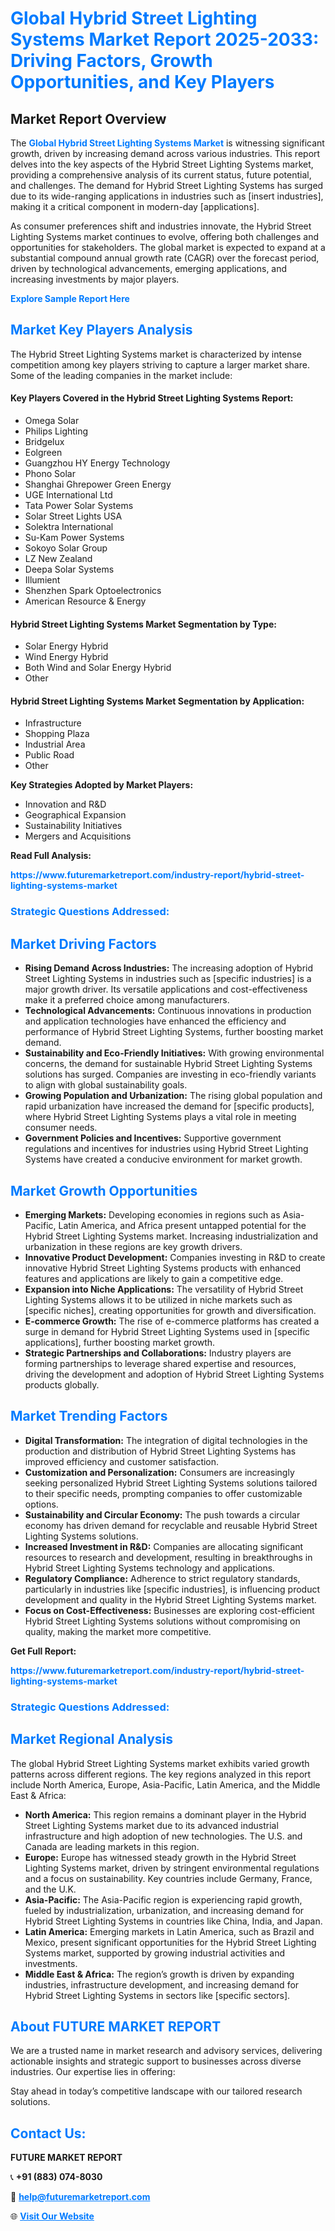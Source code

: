 <h1 style="color: #007BFF;">Global Hybrid Street Lighting Systems Market Report 2025-2033: Driving Factors, Growth Opportunities, and Key Players</h1>

<section id="overview">
<h2>Market Report Overview</h2>
<p>The <a href="https://www.futuremarketreport.com/industry-report/hybrid-street-lighting-systems-market" style="color: #007BFF; text-decoration: none;"><strong>Global Hybrid Street Lighting Systems Market</strong></a> is witnessing significant growth, driven by increasing demand across various industries. This report delves into the key aspects of the Hybrid Street Lighting Systems market, providing a comprehensive analysis of its current status, future potential, and challenges. The demand for Hybrid Street Lighting Systems has surged due to its wide-ranging applications in industries such as [insert industries], making it a critical component in modern-day [applications].</p>
<p>As consumer preferences shift and industries innovate, the Hybrid Street Lighting Systems market continues to evolve, offering both challenges and opportunities for stakeholders. The global market is expected to expand at a substantial compound annual growth rate (CAGR) over the forecast period, driven by technological advancements, emerging applications, and increasing investments by major players.</p>
</section>

<section id="overview">
<p><a href="https://www.futuremarketreport.com/request-sample/reportId=91590" style="color: #007BFF; text-decoration: none;"><strong>Explore Sample Report Here</strong></a></p>
</section>

<section id="key-players">
<h2 style="color: #007BFF;">Market Key Players Analysis</h2>
<p>The Hybrid Street Lighting Systems market is characterized by intense competition among key players striving to capture a larger market share. Some of the leading companies in the market include:</p>
<h4>Key Players Covered in the Hybrid Street Lighting Systems Report:</h4>
<ul><li>Omega Solar</li><li>Philips Lighting</li><li>Bridgelux</li><li>Eolgreen</li><li>Guangzhou HY Energy Technology</li><li>Phono Solar</li><li>Shanghai Ghrepower Green Energy</li><li>UGE International Ltd</li><li>Tata Power Solar Systems</li><li>Solar Street Lights USA</li><li>Solektra International</li><li>Su-Kam Power Systems</li><li>Sokoyo Solar Group</li><li>LZ New Zealand</li><li>Deepa Solar Systems</li><li>Illumient</li><li>Shenzhen Spark Optoelectronics</li><li>American Resource &amp; Energy</li></ul>
<h4>Hybrid Street Lighting Systems Market Segmentation by Type:</h4>
<ul><li>Solar Energy Hybrid</li><li>Wind Energy Hybrid</li><li>Both Wind and Solar Energy Hybrid</li><li>Other</li></ul>

<h4>Hybrid Street Lighting Systems Market Segmentation by Application:</h4>
<ul><li>Infrastructure</li><li>Shopping Plaza</li><li>Industrial Area</li><li>Public Road</li><li>Other</li></ul>
<p><strong>Key Strategies Adopted by Market Players:</strong></p>
<ul>
<li>Innovation and R&D</li>
<li>Geographical Expansion</li>
<li>Sustainability Initiatives</li>
<li>Mergers and Acquisitions</li>
</ul>
</section>

<section>
<p><strong>Read Full Analysis: </strong></p><a href="https://www.futuremarketreport.com/industry-report/hybrid-street-lighting-systems-market" style="color: #007BFF; text-decoration: none;"><strong>https://www.futuremarketreport.com/industry-report/hybrid-street-lighting-systems-market</strong></a>
<h3 style="color: #007BFF;">Strategic Questions Addressed:</h3>
</section>

<section id="driving-factors">
<h2 style="color: #007BFF;">Market Driving Factors</h2>
<ul>
<li><strong>Rising Demand Across Industries:</strong> The increasing adoption of Hybrid Street Lighting Systems in industries such as [specific industries] is a major growth driver. Its versatile applications and cost-effectiveness make it a preferred choice among manufacturers.</li>
<li><strong>Technological Advancements:</strong> Continuous innovations in production and application technologies have enhanced the efficiency and performance of Hybrid Street Lighting Systems, further boosting market demand.</li>
<li><strong>Sustainability and Eco-Friendly Initiatives:</strong> With growing environmental concerns, the demand for sustainable Hybrid Street Lighting Systems solutions has surged. Companies are investing in eco-friendly variants to align with global sustainability goals.</li>
<li><strong>Growing Population and Urbanization:</strong> The rising global population and rapid urbanization have increased the demand for [specific products], where Hybrid Street Lighting Systems plays a vital role in meeting consumer needs.</li>
<li><strong>Government Policies and Incentives:</strong> Supportive government regulations and incentives for industries using Hybrid Street Lighting Systems have created a conducive environment for market growth.</li>
</ul>
</section>

<section id="growth-opportunities">
<h2 style="color: #007BFF;">Market Growth Opportunities</h2>
<ul>
<li><strong>Emerging Markets:</strong> Developing economies in regions such as Asia-Pacific, Latin America, and Africa present untapped potential for the Hybrid Street Lighting Systems market. Increasing industrialization and urbanization in these regions are key growth drivers.</li>
<li><strong>Innovative Product Development:</strong> Companies investing in R&D to create innovative Hybrid Street Lighting Systems products with enhanced features and applications are likely to gain a competitive edge.</li>
<li><strong>Expansion into Niche Applications:</strong> The versatility of Hybrid Street Lighting Systems allows it to be utilized in niche markets such as [specific niches], creating opportunities for growth and diversification.</li>
<li><strong>E-commerce Growth:</strong> The rise of e-commerce platforms has created a surge in demand for Hybrid Street Lighting Systems used in [specific applications], further boosting market growth.</li>
<li><strong>Strategic Partnerships and Collaborations:</strong> Industry players are forming partnerships to leverage shared expertise and resources, driving the development and adoption of Hybrid Street Lighting Systems products globally.</li>
</ul>
</section>

<section id="trending-factors">
<h2 style="color: #007BFF;">Market Trending Factors</h2>
<ul>
<li><strong>Digital Transformation:</strong> The integration of digital technologies in the production and distribution of Hybrid Street Lighting Systems has improved efficiency and customer satisfaction.</li>
<li><strong>Customization and Personalization:</strong> Consumers are increasingly seeking personalized Hybrid Street Lighting Systems solutions tailored to their specific needs, prompting companies to offer customizable options.</li>
<li><strong>Sustainability and Circular Economy:</strong> The push towards a circular economy has driven demand for recyclable and reusable Hybrid Street Lighting Systems solutions.</li>
<li><strong>Increased Investment in R&D:</strong> Companies are allocating significant resources to research and development, resulting in breakthroughs in Hybrid Street Lighting Systems technology and applications.</li>
<li><strong>Regulatory Compliance:</strong> Adherence to strict regulatory standards, particularly in industries like [specific industries], is influencing product development and quality in the Hybrid Street Lighting Systems market.</li>
<li><strong>Focus on Cost-Effectiveness:</strong> Businesses are exploring cost-efficient Hybrid Street Lighting Systems solutions without compromising on quality, making the market more competitive.</li>
</ul>
</section>

<section>
<p><strong>Get Full Report: </strong></p><a href="https://www.futuremarketreport.com/industry-report/hybrid-street-lighting-systems-market" style="color: #007BFF; text-decoration: none;"><strong>https://www.futuremarketreport.com/industry-report/hybrid-street-lighting-systems-market</strong></a>
<h3 style="color: #007BFF;">Strategic Questions Addressed:</h3>
</section>


<section id="regional-analysis">
<h2 style="color: #007BFF;">Market Regional Analysis</h2>
<p>The global Hybrid Street Lighting Systems market exhibits varied growth patterns across different regions. The key regions analyzed in this report include North America, Europe, Asia-Pacific, Latin America, and the Middle East & Africa:</p>
<ul>
<li><strong>North America:</strong> This region remains a dominant player in the Hybrid Street Lighting Systems market due to its advanced industrial infrastructure and high adoption of new technologies. The U.S. and Canada are leading markets in this region.</li>
<li><strong>Europe:</strong> Europe has witnessed steady growth in the Hybrid Street Lighting Systems market, driven by stringent environmental regulations and a focus on sustainability. Key countries include Germany, France, and the U.K.</li>
<li><strong>Asia-Pacific:</strong> The Asia-Pacific region is experiencing rapid growth, fueled by industrialization, urbanization, and increasing demand for Hybrid Street Lighting Systems in countries like China, India, and Japan.</li>
<li><strong>Latin America:</strong> Emerging markets in Latin America, such as Brazil and Mexico, present significant opportunities for the Hybrid Street Lighting Systems market, supported by growing industrial activities and investments.</li>
<li><strong>Middle East & Africa:</strong> The region’s growth is driven by expanding industries, infrastructure development, and increasing demand for Hybrid Street Lighting Systems in sectors like [specific sectors].</li>
</ul>
</section>

<footer>
<h2 style="color: #007BFF;">About FUTURE MARKET REPORT</h2>
<p>We are a trusted name in market research and advisory services, delivering actionable insights and strategic support to businesses across diverse industries. Our expertise lies in offering:</p>

<p>Stay ahead in today’s competitive landscape with our tailored research solutions.</p>

<h2 style="color: #007BFF;">Contact Us:</h2>
<p><strong>FUTURE MARKET REPORT</strong></p>
<p>📞 <strong>+91 (883) 074-8030</strong></p>
<p>📧 <strong><a href="mailto:help@futuremarketreport.com" style="color: #007BFF;">help@futuremarketreport.com</a></strong></p>
<p>🌐 <strong><a href="https://www.futuremarketreport.com/" style="color: #007BFF;">Visit Our Website</a></strong></p>
</footer>